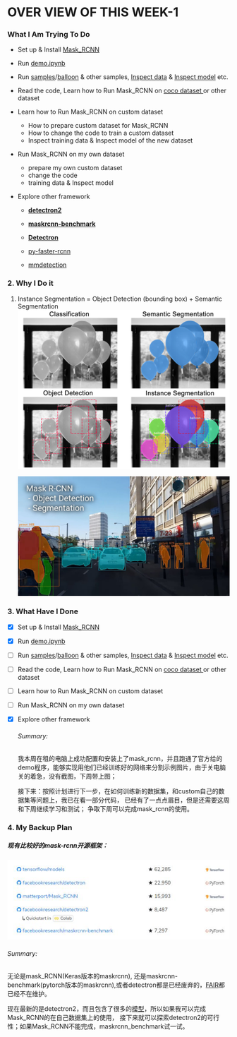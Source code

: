 # OVER VIEW OF THIS WEEK-1

### What I Am Trying To Do 

* Set up & Install [Mask_RCNN](https://github.com/matterport/Mask_RCNN)
* Run [demo.ipynb](https://github.com/matterport/Mask_RCNN/blob/master/samples/demo.ipynb) 
* Run [samples](https://github.com/matterport/Mask_RCNN/tree/master/samples)/[balloon](https://github.com/matterport/Mask_RCNN/tree/master/samples/balloon) & other samples, [Inspect data](https://github.com/matterport/Mask_RCNN/blob/master/samples/balloon/inspect_balloon_data.ipynb) & [Inspect model](https://github.com/matterport/Mask_RCNN/blob/master/samples/balloon/inspect_balloon_model.ipynb) etc.
* Read the code, Learn how to Run Mask_RCNN on [coco dataset ](http://cocodataset.org/#download) or other dataset
* Learn how to Run Mask_RCNN on custom dataset
  * How to prepare custom dataset for Mask_RCNN
  * How to change the code to train a custom dataset
  * Inspect training data & Inspect model of the new dataset

* Run Mask_RCNN on my own dataset
  * prepare my own custom dataset
  * change the code
  * training data & Inspect model

* Explore other framework

  * **[detectron2](https://github.com/facebookresearch/detectron2)**

  * **[maskrcnn-benchmark](https://github.com/facebookresearch/maskrcnn-benchmark)**

  * **[Detectron](https://github.com/facebookresearch/Detectron)**

  * [py-faster-rcnn](https://github.com/rbgirshick/py-faster-rcnn)

  * [mmdetection](https://github.com/open-mmlab/mmdetection)

    

### 2. Why I Do it 

1. Instance Segmentation = Object Detection (bounding box) + Semantic Segmentation![1](https://github.com/Joanne513/Week-1/blob/master/images/1.png)

   ![2](https://github.com/Joanne513/Week-1/blob/master/images/2.jpg)

### 3. What Have I Done

- [x] Set up & Install [Mask_RCNN](https://github.com/matterport/Mask_RCNN)

- [x] Run [demo.ipynb](https://github.com/matterport/Mask_RCNN/blob/master/samples/demo.ipynb) 

- [ ] Run [samples](https://github.com/matterport/Mask_RCNN/tree/master/samples)/[balloon](https://github.com/matterport/Mask_RCNN/tree/master/samples/balloon) & other samples, [Inspect data](https://github.com/matterport/Mask_RCNN/blob/master/samples/balloon/inspect_balloon_data.ipynb) & [Inspect model](https://github.com/matterport/Mask_RCNN/blob/master/samples/balloon/inspect_balloon_model.ipynb) etc.

- [ ] Read the code, Learn how to Run Mask_RCNN on [coco dataset ](http://cocodataset.org/#download) or other dataset

- [ ] Learn how to Run Mask_RCNN on custom dataset

- [ ] Run Mask_RCNN on my own dataset

- [x] Explore other framework

  ###### Summary:

  我本周在租的电脑上成功配置和安装上了mask_rcnn，并且跑通了官方给的demo程序，能够实现用他们已经训练好的网络来分割示例图片，由于关电脑关的着急，没有截图，下周带上图；

  接下来：按照计划进行下一步，在如何训练新的数据集，和custom自己的数据集等问题上，我已在看一部分代码， 已经有了一点点眉目，但是还需要这周和下周继续学习和测试； 争取下周可以完成mask_rcnn的使用。

### 4. My Backup Plan

##### 现有比较好的mask-rcnn开源框架：

![3](https://github.com/Joanne513/Week-1/blob/master/images/3.JPG)

###### Summary:

无论是mask_RCNN(Keras版本的maskrcnn), 还是maskrcnn-benchmark(pytorch版本的maskrcnn),或者detectron都是已经废弃的，[FAIR](https://github.com/facebookresearch)都已经不在维护。

现在最新的是detectron2，而且包含了很多的[模型](https://github.com/facebookresearch/detectron2/blob/master/MODEL_ZOO.md)，所以如果我可以完成Mask_RCNN的在自己数据集上的使用， 接下来就可以探索detectron2的可行性；如果Mask_RCNN不能完成，maskrcnn_benchmark试一试。

